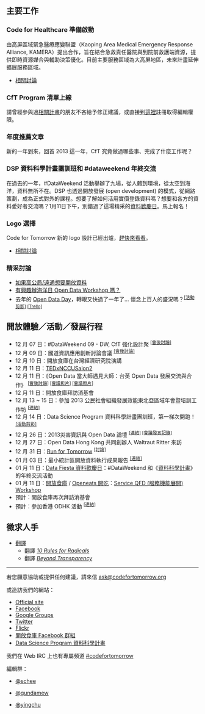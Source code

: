 ## 主要工作

### Code for Healthcare 準備啟動
由高屏區域緊急醫療應變聯盟（Kaoping Area Medical Emergency Response Alliance, KAMERA）提出合作，旨在結合急救責任醫院與到院前救護端資源，提供即時資源媒合與輔助決策優化。目前主要服務區域為大高屏地區，未來計畫延伸擴展服務區域。

- [相關討論][1]

### CfT Program 清單上線
請曾經參與過[相關計畫][2]的朋友不吝給予修正建議，或直接到[這裡][3]註冊取得編輯權限。

### 年度推薦文章
新的一年到來，回首 2013 這一年，CfT 究竟做過哪些事、完成了什麼工作呢？

### DSP 資料科學計畫團訓班和 #dataweekend 年終交流
在過去的一年，#DataWeekend 活動舉辦了九場，從人體到環境，從太空到海洋，資料無所不在。DSP 也透過開放發展 (open development) 的模式，從網路策劃，成為正式對外的課程。想要了解如何活用實價登錄資料嗎？想要和各方的資料愛好者交流嗎？1月11日下午，別錯過了這場精采的[資料歡慶日](cft.kktix.cc/events/data-fiesta)。馬上報名！

### Logo 選擇
Code for Tomorrow 新的 logo 設計已經出爐，[趕快來看看](https://groups.google.com/d/topic/codefortomorrow/L2P7dOOnuc0/discussion)。

- [相關討論][4]

### 精采討論
- [如果高公局/遠通想要開放資料](https://groups.google.com/d/topic/codefortomorrow/D535jjGNhkE/discussion)
- [有興趣辦海洋日 Open Data Workshop 嗎？](https://groups.google.com/d/topic/codefortomorrow/Yavk5SfmRhk/discussion)
- 去年的 [Open Data Day](https://groups.google.com/d/topic/codefortomorrow/bgYk5L41j-g/discussion)，轉眼又快過了一年了... 懷念上百人的盛況嗎？<sup>[\[活動剪影\]][34] [\[Trello\]][35]</sup>

## 開放體驗／活動／發展行程
- 12 月 07 日：#DataWeekend 09 - DW, CfT 強化設計聚 <sup>[\[會後討論\]][5]</sup>
- 12 月 09 日：國道資訊應用創新討論會議 <sup>[\[會後討論\]][6]</sup>
- 12 月 10 日：開放食庫在台灣經濟研究院演講
- 12 月 11 日：[TEDxNCCUSalon2][7]
- 12 月 11 日：《Open Data 當大師遇見大師：台英 Open Data 發展交流與合作》 <sup>[\[會後討論\]][8] [\[會議影片\]][9] [\[會議照片\]][10]</sup>
- 12 月 11 日：開放食庫拜訪消基會
- 12 月 13 ~ 15 日：參加 2013 公民社會組織發展效能東北亞區域年會暨培訓工作坊 <sup>[\[連結\]][11]</sup>
- 12 月 14 日：Data Science Program 資料科學計畫團訓班，第一梯次開跑！ <sup>[\[活動剪影\]][12]</sup>
- 12 月 26 日：2013災害資訊與 Open Data 論壇 <sup>[\[連結\]][31] [\[會議發言記錄\]][32] </sup>
- 12 月 27 日：Open Data Hong Kong 共同創辦人 Waltraut Ritter 來訪
- 12 月 31 日：[Run for Tomorrow][13] <sup>[\[討論\]][14]</sup>
- 01 月 03 日：最小統計區開放資料執行成果報告 <sup>[\[連結\]][15]</sup> 
- 01 月 11 日：[Data Fiesta 資料歡慶日][16]：#DataWeekend 和《[資料科學計畫][17]》的年終交流活動
- 01 月 11 日：[開放食庫](http://food.codefortomorrow.org/ "開放食庫") / [Openeats 開吃](http://openeats.co/ "Openeats 開吃")：[Service QFD (服務機能展開) Workshop](https://www.facebook.com/events/1394715157447473/?context=create "Service QFD (服務機能展開) Workshop#1")
- 預計：開放食庫再次拜訪消基會
- 預計：參加香港 ODHK 活動 <sup>[\[連結\]][33]</sup>

## 徵求人手
- [翻譯][18]
    - 翻譯 [*10 Rules for Radicals*][19]
    - 翻譯 [*Beyond Transparency*][20]

---

若您願意協助或提供任何建議，請來信 ask@codefortomorrow.org

或造訪我們的網站：

- [Official site][21]
- [Facebook][22]
- [Google Groups][23]
- [Twitter][24]
- [Flickr][25]
- [開放食庫 Facebook 群組][26]
- [Data Science Program 資料科學計畫][27]

我們在 Web IRC 上也有專屬頻道 [#codefortomorrow][28]

編輯群：

- [@schee][29]
- [@gundamew][30]
- [@yingchu](http://github.com/yingchu)


  [1]: https://groups.google.com/d/msg/codefortomorrow/3fhEm-O7MzA/8Z1FcpPz-40J
  [2]: http://alpha.codefortomorrow.org/program
  [3]: http://alpha.codefortomorrow.org/user
  [4]: https://groups.google.com/d/msg/codefortomorrow/sW59fOJ96aU/MgE2-QL1zgcJ
  [5]: https://groups.google.com/d/msg/codefortomorrow/caA2o9o-Pa0/KImd7Y8HkxYJ
  [6]: https://groups.google.com/d/msg/codefortomorrow/D535jjGNhkE/DPGQDFCY_FIJ
  [7]: http://tedxnccu.com/events/2013-12-11-tedxnccusalon2
  [8]: https://groups.google.com/d/msg/codefortomorrow/aigieSDJxmU/ZzpRl_r76VMJ
  [9]: https://www.facebook.com/groups/opendataalliance/permalink/459275144177604/
  [10]: https://www.facebook.com/groups/opendataalliance/permalink/459176720854113/
  [11]: https://groups.google.com/d/msg/codefortomorrow/7sQR6QBJsrs/L_OrWLI9v0UJ
  [12]: http://codefortomorrow.org/post/69959974456
  [13]: https://kktix.com/events/run4tomorrow-2014
  [14]: https://groups.google.com/d/msg/codefortomorrow/aCOXJKT-3IM/q5EeW9aUTFMJ
  [15]: https://groups.google.com/d/msg/codefortomorrow/NUOPUvAOzPE/7ZkN8uTz2r8J
  [16]: https://kktix.com/events/data-fiesta/
  [17]: http://datasci.co/
  [18]: https://groups.google.com/d/msg/codefortomorrow/RK4-uLZLbgQ/lrg_VbSkjTgJ
  [19]: https://archive.org/details/org.resource.public.10rules
  [20]: https://groups.google.com/d/msg/codefortomorrow/60Jx3cp7TLY/CcOc6FFrOOEJ
  [21]: http://codefortomorrow.org/
  [22]: https://www.facebook.com/CodeForTomorrow
  [23]: http://groups.google.com/group/codefortomorrow
  [24]: http://twitter.com/codefortomorrow
  [25]: http://www.flickr.com/groups/codefortomorrow/
  [26]: https://www.facebook.com/groups/foodopendata/
  [27]: http://datasci.co
  [28]: http://webchat.freenode.net/?channels=codefortomorrow
  [29]: https://github.com/schee
  [30]: https://github.com/gundamew
  [31]: http://www.tadpi.org.tw/ASAP2.aspx
  [32]: https://github.com/codefortomorrow/hellodata/issues/113
  [33]: http://odhkmake02.eventbrite.hk
  [34]: https://github.com/codefortomorrow/codefortomorrow.github.com/wiki/Open-Data-Day-2013
  [35]: https://trello.com/b/ezlH2vLW/open-data-day-2013
